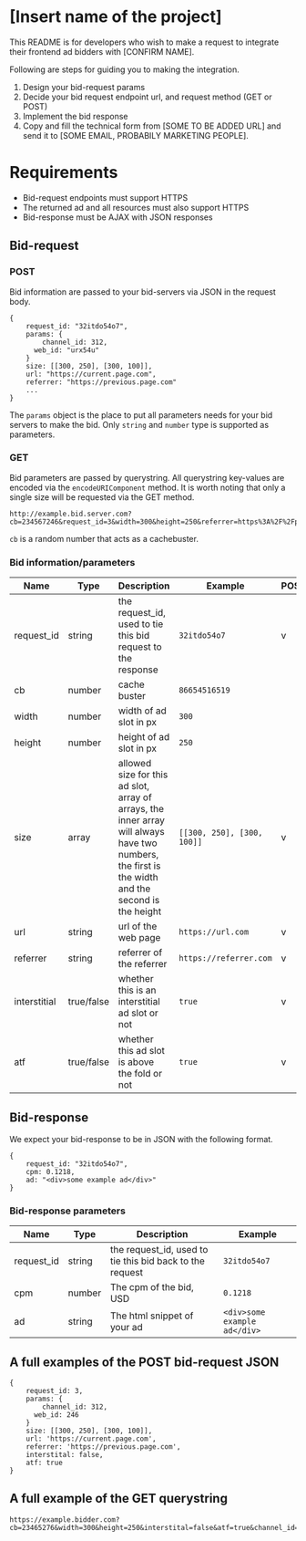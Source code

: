 # [Insert name of the project]

This README is for developers who wish to make a request to integrate their frontend ad bidders with [CONFIRM NAME].

Following are steps for guiding you to making the integration.
1. Design your bid-request params
2. Decide your bid request endpoint url, and request method (GET or POST)
3. Implement the bid response
4. Copy and fill the technical form from [SOME TO BE ADDED URL] and send it to [SOME EMAIL, PROBABILY MARKETING PEOPLE].

# Requirements

* Bid-request endpoints must support HTTPS
* The returned ad and all resources must also support HTTPS
* Bid-response must be AJAX with JSON responses

## Bid-request

### POST

Bid information are passed to your bid-servers via JSON in the request body.
```example json request body
{
    request_id: "32itdo54o7",
    params: {
    	channel_id: 312,
      web_id: "urx54u"
    }
    size: [[300, 250], [300, 100]],
    url: "https://current.page.com",
    referrer: "https://previous.page.com"
    ...
}
```

The `params` object is the place to put all parameters needs for your bid servers to make the bid. Only `string` and `number` type is supported as parameters.

### GET

Bid parameters are passed by querystring. All querystring key-values are encoded via the `encodeURIComponent` method. It is worth noting that only a single size will be requested via the GET method.
```example querystring
http://example.bid.server.com?cb=234567246&request_id=3&width=300&height=250&referrer=https%3A%2F%2Fprevious.page.com...

```
`cb` is a random number that acts as a cachebuster.


### Bid information/parameters

|Name|Type|Description|Example|POST|GET|
|---|---|---|---|---|---|
| request_id| string | the request_id, used to tie this bid request to the response | `32itdo54o7` | v | v |
| cb | number | cache buster | `86654516519` | | v |
| width | number | width of ad slot in px | `300` | | v |
| height | number | height of ad slot in px| `250` | | v |
| size | array | allowed size for this ad slot, array of arrays, the inner array will always have two numbers, the first is the width and the second is the height | `[[300, 250], [300, 100]]` | v | |
| url | string | url of the web page | `https://url.com` | v | v |
| referrer | string | referrer of the referrer | `https://referrer.com` | v | v |
| interstitial | true/false | whether this is an interstitial ad slot or not | `true` | v | v |
| atf | true/false | whether this ad slot is above the fold or not | `true` | v | v |

## Bid-response

We expect your bid-response to be in JSON with the following format.

```example response
{
    request_id: "32itdo54o7",
    cpm: 0.1218,
    ad: "<div>some example ad</div>"
}

```

### Bid-response parameters 

|Name|Type|Description|Example|
|---|---|---|---|
| request_id | string | the request_id, used to tie this bid back to the request| `32itdo54o7` |
| cpm | number | The cpm of the bid, USD | `0.1218` |
| ad | string | The html snippet of your ad | `<div>some example ad</div>` |

## A full examples of the POST bid-request JSON

```A full examples of the POST bid-request JSON
{
    request_id: 3,
    params: {
    	channel_id: 312,
      web_id: 246
    }
    size: [[300, 250], [300, 100]],
    url: 'https://current.page.com',
    referrer: 'https://previous.page.com',
    interstital: false,
    atf: true
}
``` 

## A full example of the GET querystring

```A full example of the GET querystring
https://example.bidder.com?cb=23465276&width=300&height=250&interstital=false&atf=true&channel_id=312&web_id=246&url=https%3A%2F%2Fcurrent.page.com&referrer=https%3A%2F%2Fprevious.page.com

``` 
